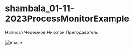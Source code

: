 # shambala_01-11-2023ProcessMonitorExample
 Написал Черемнов Николай Преподаватель
<br> <br>
![image](https://github.com/fishman123456/shambala_01-11-2023ProcessMonitorExample/assets/106389581/adf0b0a4-e26c-40ed-b65f-45798d46e120)
